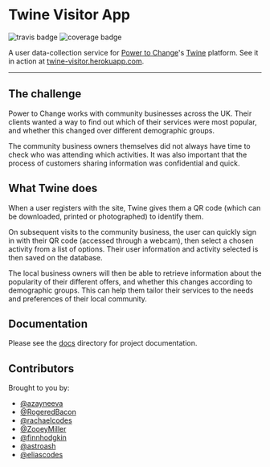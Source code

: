 # Twine Visitor App
![travis badge](https://img.shields.io/travis/TwinePlatform/twine-visitor.svg) ![coverage badge](https://img.shields.io/codecov/c/github/TwinePlatform/twine-visitor.svg)

A user data-collection service for [Power to Change](http://www.powertochange.org.uk/)'s [Twine](http://www.twine-together.com/) platform. See it in action at [twine-visitor.herokuapp.com](https://twine-visitor.herokuapp.com).

<hr/>

## The challenge
Power to Change works with community businesses across the UK. Their clients wanted a way to find out which of their services were most popular, and whether this changed over different demographic groups.

The community business owners themselves did not always have time to check who was attending which activities. It was also important that the process of customers sharing information was confidential and quick.

## What Twine does
When a user registers with the site, Twine gives them a QR code (which can be downloaded, printed or photographed) to identify them.

On subsequent visits to the community business, the user can quickly sign in with their QR code (accessed through a webcam), then select a chosen activity from a list of options. Their user information and activity selected is then saved on the database.

The local business owners will then be able to retrieve information about the popularity of their different offers, and whether this changes according to demographic groups. This can help them tailor their services to the needs and preferences of their local community.

## Documentation
Please see the [docs](./docs) directory for project documentation.

## Contributors
Brought to you by:

* [@azayneeva](https://github.com/azayneeva)
* [@RogeredBacon](https://github.com/RogeredBacon)
* [@rachaelcodes](https://github.com/rachaelcodes)
* [@ZooeyMiller](https://github.com/ZooeyMiller)
* [@finnhodgkin](https://github.com/finnhodgkin)
* [@astroash](https://github.com/astroash)
* [@eliascodes](https://github.com/eliascodes)
